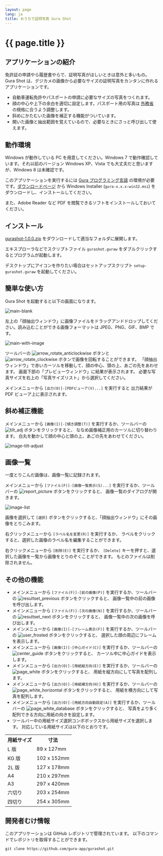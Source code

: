 ```yaml
---
layout: page
lang: ja
title: おうちで証明写真 Gura Shot
---
```


# {{ page.title }}

## アプリケーションの紹介

免許証の申請やら履歴書やらで、証明写真がほしいときは意外と多いもの。
Gura Shot は、デジカメの画像から必要なサイズの証明写真をカンタンに作れるアプリケーションです。

* 自動車運転免許やパスポートの申請に必要なサイズの写真をつくれます。
* 顔の中心や上下の余白を適切に設定します。パスポート用の写真は
  [外務省](http://www.mofa.go.jp/mofaj/index.html) の規格に合うよう調整します。
* 斜めにかたむいた画像を補正する機能がついています。
* 開いた画像と抽出範囲を覚えているので、必要なときにさっと呼び出して使えます。

## 動作環境

Windows が動作している PC を用意してください。Windows 7 で動作確認しています。それ以前のバージョン Windows XP、Vista でも大丈夫だと思いますが、Windows 8 は未確認です。

このアプリケーションを実行するには [Gura プログラミング言語](http://www.gura-lang.org/)
の環境が必要です。[ダウンロードページ](http://www.gura-lang.org/Download.html) から
Windows Installer (`gura-x.x.x-win32.msi`) をダウンロードし、インストールしてください。

また、Adobe Reader など PDF を閲覧できるソフトをインストールしておいてください。

## インストール

[gurashot-1.0.0.zip](https://github.com/gura-app/gurashot/releases/download/v1.0.0/gurashot-1.0.0.zip)
をダウンロードして適当なフォルダに展開します。

エキスプローラなどでスクリプトファイル `gurashot.guraw` をダブルクリックするとプログラムが起動します。

デスクトップにアイコンを作りたい場合はセットアップスクリプト `setup-gurashot.guraw` を起動してください。

## 簡単な使い方

Gura Shot を起動すると以下の画面になります。

![main-blank](images/main-blank-shrink.png)

左上の「顔抽出ウィンドウ」に画像ファイルをドラッグアンドドロップしてください。読み込むことができる画像フォーマットは JPEG、PNG、GIF、BMP です。

![main-with-image](images/main-with-image-shrink.png)

ツールバーの ![arrow_rotate_anticlockwise](images/arrow_rotate_anticlockwise.png) ボタンと
![arrow_rotate_clockwise](images/arrow_rotate_clockwise.png) ボタンで画像を回転することができます。
「顔抽出ウィンドウ」で赤いカーソルを移動して、顔の中心、頭の上、あごの先をあわせます。
画面下部の「プレビューウィンドウ」に結果が表示されます。
必要な写真サイズを右上の「写真サイズリスト」から選択してください。

メインメニューから `[出力(O)]-[PDFビューア(V)...]` を実行すると
出力結果が PDF ビューア上に表示されます。


## 斜め補正機能

メインメニューから `[画像(I)]-[傾き調整(T)]` を実行するか、ツールバーの
![tilt_adj](images/tilt_adj.png) ボタンをクリックすると、
ななめ画像補正用のカーソルに切り替わります。
白丸を動かして顔の中心と頭の上、あごの先をあわせてください。

![image-tilt-adjust](images/image-tilt-adjust.png)



## 画像一覧

一度とりこんだ画像は、画像一覧に記録されます。

メインメニューから `[ファイル(F)]-[画像一覧表示(S)...]` を実行するか、ツールバーの
![report_picture](images/report_picture.png) ボタンをクリックすると、
画像一覧のダイアログが開きます。

![image-list](images/image-list.png)

画像を選択して `[選択]` ボタンをクリックすると、「顔抽出ウィンドウ」にその画像をとりこみます。

右クリックメニューから `[ラベル名を変更(R)]` を実行するか、
ラベルをクリックすると、選択した画像のラベル名を編集することができます。

右クリックメニューから `[削除(E)]` を実行するか、
`[Delete]` キーを押すと、選択した画像を一覧から画像をとりのぞくことができます。
もとのファイルは削除されません。


## その他の機能

* メインメニューから `[ファイル(F)]-[前の画像(P)]` を実行するか、ツールバーの
  ![resultset_previous](images/resultset_previous.png) ボタンをクリックすると、
  画像一覧中の前の画像を呼び出します。
* メインメニューから `[ファイル(F)]-[次の画像(N)]` を実行するか、ツールバーの
  ![resultset_next](images/resultset_next.png) ボタンをクリックすると、
  画像一覧中の次の画像を呼び出します。
* メインメニューから `[画像(I)]-[フレーム表示(F)]` を実行するか、ツールバーの
  ![user_frosted](images/user_frosted.png) ボタンをクリックすると、
  選択した顔の周辺にフレームを表示します。
*  メインメニューから `[画像(I)]-[中心ガイド(C)]` を実行するか、ツールバーの
  ![center_guide](images/center_guide.png) ボタンをクリックすると、
  カーソル中に中心ガイドを表示します。
* メインメニューから `[出力(O)]-[用紙縦方向(E)]` を実行するか、ツールバーの
  ![page_white](images/page_white.png) ボタンをクリックすると、
  用紙を縦方向にして写真を配列します。
* メインメニューから `[出力(O)]-[用紙横方向(H)]` を実行するか、ツールバーの
  ![page_white_horizontal](images/page_white_horizontal.png) ボタンをクリックすると、
  用紙を横方向にして写真を配列します。
* メインメニューから `[出力(O)]-[用紙方向自動設定(A)]` を実行するか、ツールバーの
  ![page_white_database](images/page_white_database.png) ボタンをクリックすると、
  写真をより多く配列できる方向に用紙の向きを設定します。
* ツールバー中の用紙サイズ選択コンボボックスから用紙サイズを選択します。
  対応している用紙サイズは以下のとおりです。
<table>
<tr><th>用紙サイズ</th><th>寸法</th></tr>
<tr><td>L 版</td><td>89 x 127mm</td></tr>
<tr><td>KG 版</td><td>102 x 152mm</td></tr>
<tr><td>2L 版</td><td>127 x 178mm</td></tr>
<tr><td>A4</td><td>210 x 297mm</td></tr>
<tr><td>A3</td><td>297 x 420mm</td></tr>
<tr><td>六切り</td><td>203 x 254mm</td></tr>
<tr><td>四切り</td><td>254 x 305mm</td></tr>
</table>


## 開発者むけ情報

このアプリケーションは GitHub レポジトリで管理されています。
以下のコマンドでレポジトリを取得することができます。

    git clone https://github.com/gura-app/gurashot.git
